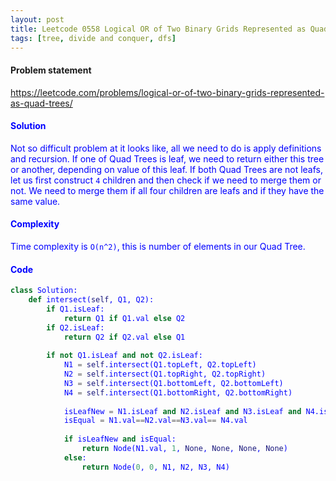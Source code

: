 ```yaml
---
layout: post
title: Leetcode 0558 Logical OR of Two Binary Grids Represented as Quad-Trees
tags: [tree, divide and conquer, dfs]
---
```


#### Problem statement

<a href="https://leetcode.com/problems/logical-or-of-two-binary-grids-represented-as-quad-trees/"> <font color = blue>https://leetcode.com/problems/logical-or-of-two-binary-grids-represented-as-quad-trees/

#### Solution
Not so difficult problem at it looks like, all we need to do is apply definitions and recursion. If one of Quad Trees is leaf, we need to return either this tree or another, depending on value of this leaf. If both Quad Trees are not leafs, let us first construct `4` children and then check if we need to merge them or not. We need to merge them if all four children are leafs and if they have the same value.

#### Complexity
Time complexity is `O(n^2)`, this is number of elements in our Quad Tree.

#### Code
```python
class Solution:
    def intersect(self, Q1, Q2):
        if Q1.isLeaf:
            return Q1 if Q1.val else Q2
        if Q2.isLeaf:
            return Q2 if Q2.val else Q1
        
        if not Q1.isLeaf and not Q2.isLeaf:
            N1 = self.intersect(Q1.topLeft, Q2.topLeft)
            N2 = self.intersect(Q1.topRight, Q2.topRight)
            N3 = self.intersect(Q1.bottomLeft, Q2.bottomLeft)
            N4 = self.intersect(Q1.bottomRight, Q2.bottomRight)
            
            isLeafNew = N1.isLeaf and N2.isLeaf and N3.isLeaf and N4.isLeaf
            isEqual = N1.val==N2.val==N3.val== N4.val
            
            if isLeafNew and isEqual:
                return Node(N1.val, 1, None, None, None, None)
            else:
                return Node(0, 0, N1, N2, N3, N4)
```

